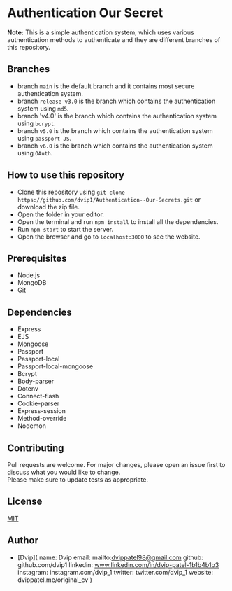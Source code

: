 # Authentication Our Secret 

**Note:** This is a simple authentication system, which uses various authentication methods to authenticate and they are different branches of this repository.
<br>
## Branches
- branch `main` is the default branch and it contains most secure authentication system.
- branch `release v3.0` is the branch which contains the authentication system using `md5`.
- branch 'v4.0' is the branch which contains the authentication system using `bcrypt`.
- branch `v5.0` is the branch which contains the authentication system using `passport JS`.
- branch `v6.0` is the branch which contains the authentication system using `OAuth`.

## How to use this repository
- Clone this repository using `git clone https://github.com/dvip1/Authentication--Our-Secrets.git` or download the zip file.
- Open the folder in your editor.
- Open the terminal and run `npm install` to install all the dependencies.
- Run `npm start` to start the server.
- Open the browser and go to `localhost:3000` to see the website.

## Prerequisites
- Node.js
- MongoDB
- Git

## Dependencies
- Express
- EJS
- Mongoose
- Passport
- Passport-local
- Passport-local-mongoose
- Bcrypt
- Body-parser
- Dotenv
- Connect-flash
- Cookie-parser
- Express-session
- Method-override
- Nodemon

## Contributing
Pull requests are welcome. For major changes, please open an issue first to discuss what you would like to change.
<br>
Please make sure to update tests as appropriate.

## License
[MIT](https://choosealicense.com/licenses/mit/)

## Author
- [Dvip](
    name: Dvip
    email: mailto:dvippatel98@gmail.com
    github: github.com/dvip1
    linkedin:  www.linkedin.com/in/dvip-patel-1b1b4b1b3
    instagram: instagram.com/dvip_1
    twitter: twitter.com/dvip_1
    website: dvippatel.me/original_cv
    )
